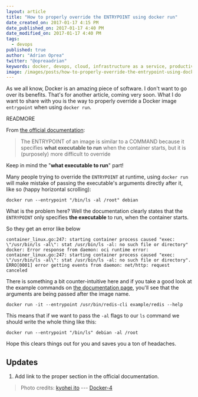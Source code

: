 ```yaml
---
layout: article
title: "How to properly override the ENTRYPOINT using docker run"
date_created_on: 2017-01-17 4:15 PM
date_published_on: 2017-01-17 4:40 PM
date_modified_on: 2017-01-17 4:40 PM
tags:
  - devops
published: true
author: "Adrian Oprea"
twitter: "@opreaadrian"
keywords: docker, devops, cloud, infrastructure as a service, productivity, software development, automation, continuous integration, continuous delivery, continuous deployment
image: /images/posts/how-to-properly-override-the-entrypoint-using-docker-run/post.jpg
---
```


As we all know, Docker is an amazing piece of software. I don't want to go over its benefits. That's
for another article, coming very soon. What I do want to share with you is the way to properly override
a Docker image `entrypoint` when using `docker run`.

READMORE

From [the official documentation](https://docs.docker.com/engine/reference/run/#entrypoint-default-command-to-execute-at-runtime):

> The ENTRYPOINT of an image is similar to a COMMAND because it specifies **what executable to run**
> when the container starts, but it is (purposely) more difficult to override

Keep in mind the "**what executable to run**" part!

Many people trying to override the `ENTRYPOINT` at runtime, using `docker run` will make mistake
of passing the executable's arguments directly after it, like so (happy horizontal scrolling):

```shell
docker run --entrypoint "/bin/ls -al /root" debian
```

What is the problem here? Well the documentation clearly states that the `ENTRYPOINT` only specifies 
**the executable** to run, when the container starts.

So they get an error like below

```shell
container_linux.go:247: starting container process caused "exec: \"/usr/bin/ls -al\": stat /usr/bin/ls -al: no such file or directory"
docker: Error response from daemon: oci runtime error: container_linux.go:247: starting container process caused "exec: \"/usr/bin/ls -al\": stat /usr/bin/ls -al: no such file or directory".
ERRO[0001] error getting events from daemon: net/http: request canceled
```

There is something a bit counter-intuitive here and if you take a good look at the example commands
on [the documentation page](https://docs.docker.com/engine/reference/run/#entrypoint-default-command-to-execute-at-runtime), 
you'll see that the arguments are being passed after the image name.

```shell
docker run -it --entrypoint /usr/bin/redis-cli example/redis --help
```

This means that if we want to pass the `-al` flags to our `ls` command we should write the whole thing
like this:

```shell
docker run --entrypoint "/bin/ls" debian -al /root
```

Hope this clears things out for you and saves you a ton of headaches.

## Updates

1. Add link to the proper section in the official documentation.

> Photo credits:
> [kyohei ito](https://www.flickr.com/photos/134416355@N07/) --- [Docker-4](https://flic.kr/p/Q2dXow)
